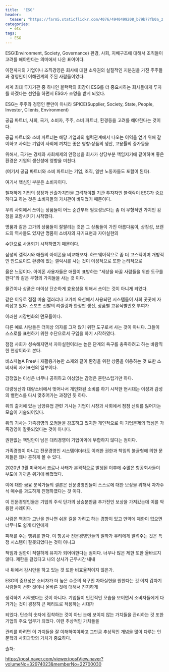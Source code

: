 ```yaml
---
title:  "ESG"
header:
  teaser: "https://farm5.staticflickr.com/4076/4940499208_b79b77fb0a_z.jpg"
categories: 
  - etc
tags:
  - ESG
---
```

   
   ESG(Environment, Society, Governance) 환경, 사회, 지배구조에 대해서 조직들이 고려를 해야한다는 의미에서 나온 표어이다.
  
  이전까지의 기업이나 조직경영은 회사에 대한 소유권의 실질적인 지분권을 가진 주주들과 경영인이 이해관계의 주된 사람들이었다.
  
  세계 최대 투자기관 중 하나인 블랙락의 회장이 ESG를 더 중요시하는 회사들에게 투자를 하겠다는 선언을 하면서 ESG가 조명을 받게 되었다.
  
  ESG는 주주와 경영인 뿐만이 아니라 SPICE(Supplier, Society, State, People, Investor, Clients, Environment)
  
  공급 파트너, 사회, 국가, 소비자, 주주, 소비 파트너, 환경등을 고려를 해야한다는 것이다.
  
  공급 파트너와 소비 파트너는 해당 기업과의 협력관계에서 나오는 이익을 얻기 위해 같이하고 사회는 기업이 사회에 끼치는 좋은 영향:상품의 생산, 고용률의 증가등을
   
  위해서, 국가는 경제와 사회체제의 안정성을 회사가 상당부분 책임지기에 같이하며 좋은 환경은 기업의 생산성에 영향을 미친다.
  
  (여기서 공급 파트너와 소비 파트너는 기업, 조직, 일반 노동자들도 포함이 된다).
  
  여기서 핵심인 부분은 소비자이다.
  
   철저하게 기업의 성장과 산출가치만을 고려해야할 기관 투자자인 블랙락이 ESG가 중요하다고 하는 것은 소비자들의 가치관이 바뀌었기 때문이다.
   
  우리 사회에서 쓰이는 상품들이 어느 순간부터 필요성보다는 좀 더 무형적인 가치인 감정을 포함시키기 시작했다.
  
   명품과 같은 고가의 상품들이 잘팔리는 것은 그 상품들이 가진 아름다움이, 상징성, 브랜드의 역사들도 있지만 명품이 소비자의 자기표현과 자아실현의
   
  수단으로 사용되기 시작하였기 때문이다. 
  
   삼성의 갤럭시와 애플의 아이폰을 비교해보자. 하드웨어적으로 좀 더 고스펙이며 개방적인 안드로이드 환경에 있는 갤럭시를 사는 것이 이성적으로 또한 논리적으로
   
  옳은 느낌이다. 아이폰 사용자들은 애플이 표방하는 "세상을 바꿀 사람들을 위한 도구를 판다"와 같은 무형의 가치들을 사는 것 이다. 
  
   물건이나 상품은 더이상 단순하게 효용성을 위해서 쓰이는 것이 아니게 되었다.
   
  같은 이유로 점점 미술 갤러리나 고가치 옥션에서 사용되던 시스템들이 사회 곳곳에 자리잡고 있다. 스포츠 신발의 리셀링과 한정판 생산, 상품별 고유식별번호 부여가
  
  이러한 시장변화의 면모들이다.
  
   다른 예로 사람들은 더이상 의자를 그저 앉기 위한 도구로서 사는 것이 아니다. 그들이 스스로를 표현하기 위한 수단으로서 구입을 하기 시작하였다.
   
  점점 사회가 성숙해지면서 자아실현이라는 높은 단계의 욕구를 충족하려고 하는 바람직한 현상이라고 본다.
  
  비스페놀A Free나 재활용가능한 소재와 같이 환경을 위한 상품을 이용하는 것 또한 소비자의 자기표현의 일부이다.
  
   감정없는 이성은 너무나 공허하고 이성없는 감정은 혼란스럽기만 하다.
   
  대량생산과 대량소비에서 벗어나서 개인화된 소비를 하기 시작한 현시대는 이성과 감성의 밸런스를 다시 맞추어가는 과정인 듯 하다.
  
  
   위의 출처에 있는 남양유업 관련 기사는 기업이 시장과 사회에서 점점 신뢰를 잃어가는 모습이 기술되어있다.
   
  위의 기사는 가족경영의 오점들을 강조하고 있지만 개인적으로 이 기업문제의 핵심은 가족경영이 잘못되었다는 것이 아니다. 
  
  권한없는 책임만이 남은 대리경영이 기업이익에 부합하지 않다는 점이다.
  
  가족경영이 아니고 전문경영인 시스템이더라도 이러한 권한과 책임의 불균형에 의한 문제들은 꽤나 흔하게 볼 수 있다.
  
  2020년 3월 미국에서 코로나 사태가 본격적으로 발생된 이후에 수많은 항공회사들이 부도에 가까운 위기에 빠졌었다.
  
  이에 대한 금융 분석가들의 결론은 전문경영인들이 스스로에 대한 보상을 위해서 자가주식 매수를 과도하게 진행하였다는 것 이다.
  
  이 전문경영인들은 기업의 주식 단가의 상승분만큼 추가전인 보상을 가져갔는데 이를 악용한 사례이다.
  
  사람은 역경과 고난을 만나면 쉬운 길을 가려고 하는 경향이 있고 만약에 제한이 없으면 너무나도 쉽게 타인에게
  
  피해를 주는 행위를 한다. 이 항공사 전문경영인들의 일화가 우리에게 알려주는 것은 특정 시스템이 잘못되었다는 것이 아니고
  
  책임과 권한이 적절하게 유지가 되어야한다는 점이다. 너무나 많은 제한 또한 올바르지 않다. 제한을 걸겠다고 나의 상사가 근무시간 내내
  
  내 뒤에서 감시만을 하고 있는 것 또한 비효율적이지 않은가.
  
  
   ESG의 중요성은 소비자가 더 높은 수준의 욕구인 자아실현을 원한다는 것 이지 갑자기 사람들이 선한 것이나 올바른 것에 대해서 진지하게
  
  생각하기 시작했다는 것이 아니다. 기업들이 인간적인 모습을 보이면서 소비자들에게 다가가는 것이 굉장히 큰 메리트로 작용하는 시대가
  
  되었다. 단순히 숫자에 집착하는 것이 아닌 눈에 보이지 않는 가치들을 관리하는 것 또한 기업의 주요 업무가 되었다. 이런 추상적인 가치들을
  
  관리를 하려면 이 가치들을 잘 이해하여야하고 그만큼 추상적인 개념을 많이 다루는 인문학과 사회과학의 가치가 중요하다.

   
  
출처: 

https://post.naver.com/viewer/postView.naver?volumeNo=32974023&memberNo=22700030